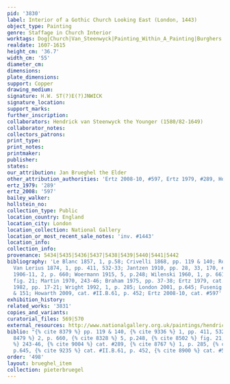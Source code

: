 ```yaml
---
pid: '3830'
label: Interior of a Gothic Church Looking East (London, 1443)
object_type: Painting
genre: Staffage in Church Interior
worktags: Dog|Church|Van_Steenwyck|Painting_Within_A_Painting|Burghers|Children|Interior_Scene
realdate: 1607-1615
height_cm: '36.7'
width_cm: '55'
diameter_cm:
dimensions:
plate_dimensions:
support: Copper
drawing_medium:
signature: H.W. ST(?)E(?)JNWICK
signature_location:
support_marks:
further_inscription:
collaborators: Hendrick van Steenwyck the Younger (1580/82-1649)
collaborator_notes:
collectors_patrons:
print_type:
print_notes:
printmaker:
publisher:
states:
our_attribution: Jan Brueghel the Elder
other_attribution_authorities: 'Ertz 2008-10, #597, Ertz 1979, #289, Honig database'
ertz_1979: '289'
ertz_2008: '597'
bailey_walker:
hollstein_no:
collection_type: Public
location_country: England
location_city: London
location_collection: National Gallery
location_or_most_recent_sale_notes: 'inv. #1443'
location_info:
collection_info:
provenance: 5434|5435|5436|5437|5438|5439|5440|5441|5442
bibliography: 'Le Blanc 1857, 1, p.58; Crivelli 1868, pp. 119 & 140; Rombouts and
  Van Lerius 1874, 1, pp. 411, 532-33; Jantzen 1910, pp. 28, 33, 170, #448; Würzbach
  1906-11, 2, p. 660; Woermann 1915, 5, p.248; Wilenski 1960, 1, p. 661; Faggin 1966,
  fig. 21; Martin 1970, 243-46; Braham 1975, pp. 37-38; Ertz 1979, cat. #289; Lawrence
  1982, pp. 17-21; Wright 1992, 1, p. 285; London 2001, p.645; Fusenig 2005, pp. 148
  & 151; Howarth 2009, cat. #II.B.61, p. 452; Ertz 2008-10, cat. #597'
exhibition_history:
related_works: '3831'
copies_and_variants:
curatorial_files: 569|570
external_resources: http://www.nationalgallery.org.uk/paintings/hendrick-van-steenwyck-the-younger-and-jan-brueghel-the-elder-the-interior-of-a-gothic-church-looking-east
biblio: "{% cite 8379 %} pp. 119 & 140, {% cite 9336 %} 1, pp. 411, 532-33, {% cite
  8479 %} 2, p. 660, {% cite 8328 %} 5, p.248, {% cite 8502 %} fig. 21, {% cite 8458
  %} 243-46, {% cite 9004 %} cat. #289, {% cite 8767 %} 1, p. 285, {% cite 9099 %}
  p.645, {% cite 9235 %} cat. #II.B.61, p. 452, {% cite 8900 %} cat. #597"
order: '498'
layout: brueghel_item
collection: pieterbruegel
---
```

